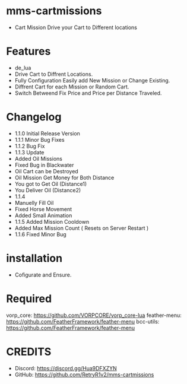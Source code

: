 # mms-cartmissions

- Cart Mission Drive your Cart to Different locations

# Features
 
- de_lua
- Drive Cart to Diffrent Locations.
- Fully Configuration Easily add New Mission or Change Existing.
- Diffrent Cart for each Mission or Random Cart.
- Switch Betweend Fix Price and Price per Distance Traveled.

# Changelog

- 1.1.0 Initial Release Version
- 1.1.1 Minor Bug Fixes
- 1.1.2 Bug Fix
- 1.1.3 Update
- Added Oil Missions
- Fixed Bug in Blackwater
- Oil Cart can be Destroyed
- Oil Mission Get Money for Both Distance
- You got to Get Oil (Distance1)
- You Deliver Oil (Distance2)
- 1.1.4
- Manuelly Fill Oil
- Fixed Horse Movement
- Added Small Animation
- 1.1.5 Added Mission Cooldown
- Added Max Mission Count ( Resets on Server Restart )
- 1.1.6 Fixed Minor Bug

# installation 

- Cofigurate and Ensure.

# Required

vorp_core: https://github.com/VORPCORE/vorp_core-lua
feather-menu: https://github.com/FeatherFramework/feather-menu
bcc-utils: https://github.com/FeatherFramework/feather-menu


# CREDITS
- Discord: https://discord.gg/Hua9DFXZYN
- GitHub: https://github.com/RetryR1v2/mms-cartmissions